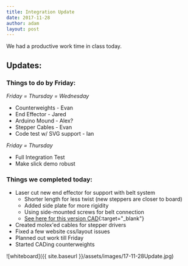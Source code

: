 ```yaml
---
title: Integration Update
date: 2017-11-28
author: adam
layout: post
---
```


We had a productive work time in class today.

## Updates:

### Things to do by Friday:
*Friday = Thursday = Wednesday*
* Counterweights - Evan
* End Effector - Jared
* Arduino Mound - Alex?
* Stepper Cables - Evan
* Code test w/ SVG support - Ian

*Friday = Thursday*
* Full Integration Test
* Make slick demo robust

### Things we completed today:
* Laser cut new end effector for support with belt system
  * Shorter length for less twist (new steppers are closer to board)
  * Added side plate for more rigidity
  * Using side-mounted screws for belt connection
  * [See here for this version CAD](https://cad.onshape.com/documents/8f08652983ca17f06e9ac67d/v/375d526118e6d4d7ac6846bf){:target="\_blank"}
* Created molex'ed cables for stepper drivers
* Fixed a few website css/layout issues
* Planned out work till Friday
* Started CADing counterweights

![whiteboard]({{ site.baseurl }}/assets/images/17-11-28Update.jpg)
